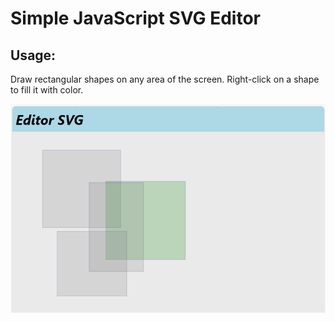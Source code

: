 # Simple JavaScript SVG Editor

## Usage:
Draw rectangular shapes on any area of the screen. Right-click on a shape to fill it with color.

![](./editor.png)